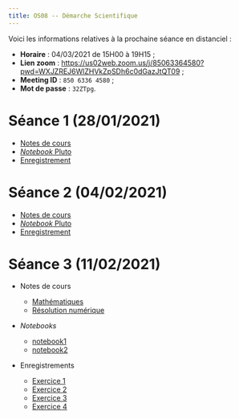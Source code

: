 ```yaml
---
title: OS08 -- Démarche Scientifique
---
```


Voici les informations relatives à la prochaine séance en distanciel :

* **Horaire** : 04/03/2021 de 15H00 à 19H15 ;
* **Lien zoom** : <https://us02web.zoom.us/j/85063364580?pwd=WXJZREJ6WlZHVkZpSDh6c0dGazJtQT09> ;
* **Meeting ID** : `850 6336 4580` ;
* **Mot de passe** : `32ZTpg`.

# Séance 1 (28/01/2021)

* [Notes de cours](20210128/notes.pdf)
* [*Notebook* Pluto](20210128/notebook.html)
* [Enregistrement](https://filesender.renater.fr/?s=download&token=d95aedf4-35d6-4d1e-a5f9-a5854f7a35c5)

# Séance 2 (04/02/2021)

* [Notes de cours](20210204/notes.pdf)
* [*Notebook* Pluto](20210204/notebook.html)
* [Enregistrement](https://youtu.be/K6nscENHCQk)

# Séance 3 (11/02/2021)

* Notes de cours

	- [Mathématiques](20210211/math.pdf)
	- [Résolution numérique](20210211/num.pdf)

* *Notebooks*

	* [notebook1](20210211/notebook1.html)
	* [notebook2](20210211/notebook2.html)

* Enregistrements

	- [Exercice 1](https://youtu.be/VVQrT7P6mvg)
	- [Exercice 2](https://youtu.be/IGLNLxdLhfY)
	- [Exercice 3](https://youtu.be/7sC9U0Qwrik)
	- [Exercice 4](https://youtu.be/2T8-rONMJcg)

<!--
# Examen

* [Énoncé](sujet.pdf)

# Documents TP/TD

1. [Notebook différences finies](fd.html)
1. [Notebook TP 0](tp0/sujet.html)
1. [Notebook TP 1](tp1/sujet.html)
1. Session Zoom du 05/11/2020

	- [Sujet de l'examen blanc](sujet.pdf)
	- [Correction](20201105.pdf)
	- [Application numérique](20201105_AN.html)
	- Enregistrements [audio](https://filesender.renater.fr/download.php?token=c5a70e3f-91bd-47ef-9986-3d09b95b75b3&files_ids=2857049) et [vidéo](https://filesender.renater.fr/download.php?token=c5a70e3f-91bd-47ef-9986-3d09b95b75b3&files_ids=2857050)
-->

